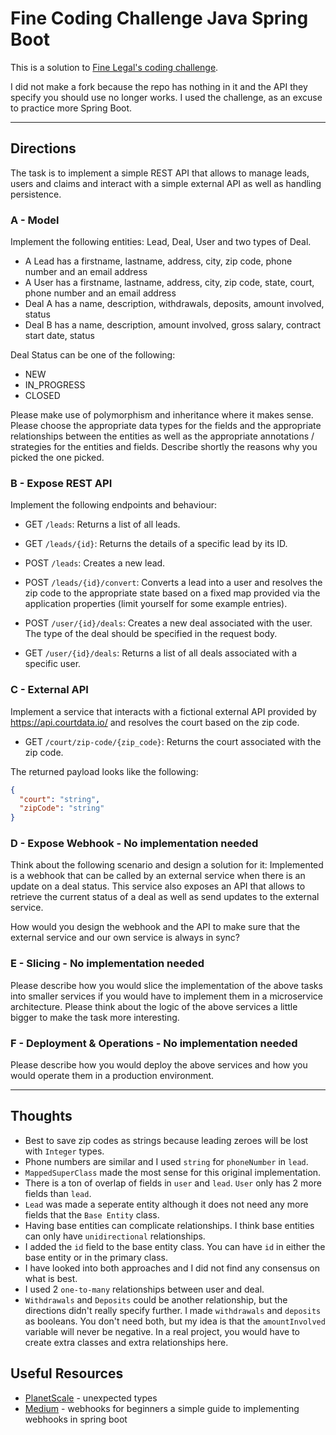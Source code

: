 # Fine Coding Challenge Java Spring Boot

This is a solution to [Fine Legal's coding challenge](https://github.com/fine-legal/fine-coding-challenge-java-spring-boot).  

I did not make a fork because the repo has nothing in it and the API they specify you should use no longer works.  I used the challenge, as an excuse to practice more Spring Boot.   

***

## Directions
The task is to implement a simple REST API that allows to manage leads, users and claims and interact with a simple external API as well as handling persistence.

### A - Model
Implement the following entities: Lead, Deal, User and two types of Deal.
- A Lead has a firstname, lastname, address, city, zip code, phone number and an email address
- A User has a firstname, lastname, address, city, zip code, state, court, phone number and an email address 
- Deal A has a name, description, withdrawals, deposits, amount involved, status 
- Deal B has a name, description, amount involved, gross salary, contract start date, status

Deal Status can be one of the following:
- NEW
- IN_PROGRESS
- CLOSED

Please make use of polymorphism and inheritance where it makes sense.
Please choose the appropriate data types for the fields and the appropriate relationships between the entities as well as the appropriate annotations / strategies for the entities and fields. Describe shortly the reasons why you picked the one picked.

### B - Expose REST API
Implement the following endpoints and behaviour:
- GET `/leads`: Returns a list of all leads.
- GET `/leads/{id}`: Returns the details of a specific lead by its ID.
- POST `/leads`: Creates a new lead.
- POST `/leads/{id}/convert`: Converts a lead into a user and resolves the zip code to the appropriate state based on a fixed map provided via the application properties (limit yourself for some example entries).

- POST `/user/{id}/deals`: Creates a new deal associated with the user. The type of the deal should be specified in the request body.
- GET `/user/{id}/deals`: Returns a list of all deals associated with a specific user.

### C - External API
Implement a service that interacts with a fictional external API provided by https://api.courtdata.io/ and resolves the court based on the zip code.
- GET `/court/zip-code/{zip_code}`: Returns the court associated with the zip code.

The returned payload looks like the following:
```json
{
  "court": "string",
  "zipCode": "string"
}
```

### D - Expose Webhook - No implementation needed
Think about the following scenario and design a solution for it:
Implemented is a webhook that can be called by an external service when there is an update on a deal status.
This service also exposes an API that allows to retrieve the current status of a deal as well as send updates to the external service.

How would you design the webhook and the API to make sure that the external service and our own service is always in sync?

### E - Slicing - No implementation needed
Please describe how you would slice the implementation of the above tasks into smaller services if you would have to implement them in a microservice architecture.
Please think about the logic of the above services a little bigger to make the task more interesting.

### F - Deployment & Operations - No implementation needed
Please describe how you would deploy the above services and how you would operate them in a production environment.

***

## Thoughts

- Best to save zip codes as strings because leading zeroes will be lost with `Integer` types.  
- Phone numbers are similar and I used `string` for `phoneNumber` in `lead`.
- `MappedSuperClass` made the most sense for this original implementation.  
- There is a ton of overlap of fields in `user` and `lead`.  `User` only has 2 more fields than `lead`.
- `Lead` was made a seperate entity although it does not need any more fields that the `Base Entity` class. 
- Having base entities can complicate relationships.  I think base entities can only have `unidirectional` relationships.
- I added the `id` field to the base entity class.  You can have `id` in either the base entity or in the primary class.
- I have looked into both approaches and I did not find any consensus on what is best.   
- I used 2 `one-to-many` relationships between user and deal.  
- `Withdrawals` and `Deposits` could be another relationship, but the directions didn't really specify further.  I made `withdrawals` and `deposits` as booleans.  You don't need both, but my idea is that the `amountInvolved` variable will never be negative.  In a real project, you would have to create extra classes and extra relationships here.  

## Useful Resources

- [PlanetScale](https://planetscale.com/learn/courses/mysql-for-developers/schema/unexpected-types) - unexpected types
- [Medium](https://medium.com/@reetesh043/webhooks-for-beginners-a-simple-guide-to-implementing-webhooks-in-spring-boot-8e7ac3d65356) - webhooks for beginners a simple guide to implementing webhooks in spring boot
